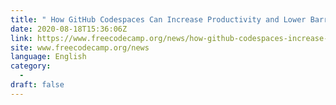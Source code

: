 ```yaml
---
title: " How GitHub Codespaces Can Increase Productivity and Lower Barriers "
date: 2020-08-18T15:36:06Z
link: https://www.freecodecamp.org/news/how-github-codespaces-increase-productivity-and-lower-barriers/?utm_medium=RSS&utm_source=news.12bit.vn
site: www.freecodecamp.org/news
language: English
category:
  -   
draft: false
---
```

